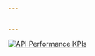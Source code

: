```yaml
---


---
```


<a href="https://ibb.co/mCSfqcGL">
  <img src="https://i.ibb.co/ccx4Fr1G/20250725-0354-API-Performance-KPIs-simple-compose-01k0z8hd0hfgwt5wxh3j3jv1h9.png" alt="API Performance KPIs" border="0">
</a>

